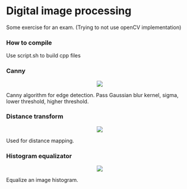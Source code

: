 # Digital image processing
Some exercise for an exam. (Trying to not use openCV implementation)

### How to compile
Use script.sh to build cpp files

### Canny
<p align="center">
  <img src="https://i.imgur.com/1QTJtgG.png">
</p>

Canny algorithm for edge detection.
Pass Gaussian blur kernel, sigma, lower threshold, higher threshold.

### Distance transform
<p align="center">
  <img src="https://i.imgur.com/STTnxNG.png">
</p>

Used for distance mapping.

### Histogram equalizator
<p align="center">
  <img src="https://i.imgur.com/q6txhN2.png">
</p>

Equalize an image histogram.

